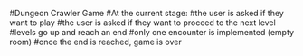 #Dungeon Crawler Game
#At the current stage: 
#the user is asked if they want to play
#the user is asked if they want to proceed to the next level
#levels go up and reach an end
#only one encounter is implemented (empty room)
#once the end is reached, game is over